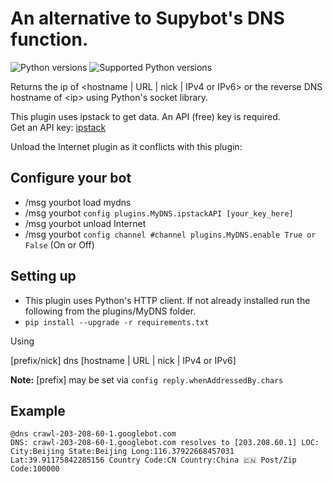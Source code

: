 # An alternative to Supybot's DNS function.

![Python versions](https://img.shields.io/badge/Python-version-blue) ![Supported Python versions](https://img.shields.io/badge/3.9%2C%203.10%2C%203.11-blue.svg)

Returns the ip of <hostname | URL | nick | IPv4 or IPv6> or the reverse DNS hostname of \<ip\> using Python's socket library.

This plugin uses ipstack to get data. An API (free) key is required.\
Get an API key: [ipstack](https://ipstack.com/)

Unload the Internet plugin as it conflicts with this plugin:

## Configure your bot

* /msg yourbot load mydns
* /msg yourbot `config plugins.MyDNS.ipstackAPI [your_key_here]`
* /msg yourbot unload Internet
* /msg yourbot `config channel #channel plugins.MyDNS.enable True or False` (On or Off)

## Setting up

* This plugin uses Python's HTTP client. If not already installed run the following from the plugins/MyDNS folder.
* `pip install --upgrade -r requirements.txt`

Using

[prefix/nick] dns [hostname | URL | nick | IPv4 or IPv6]

**Note:** [prefix] may be set via `config reply.whenAddressedBy.chars`

## Example

`@dns crawl-203-208-60-1.googlebot.com`\
`DNS: crawl-203-208-60-1.googlebot.com resolves to [203.208.60.1] LOC: City:Beijing State:Beijing Long:116.37922668457031 Lat:39.91175842285156 Country Code:CN Country:China 🇨🇳 Post/Zip Code:100000`
